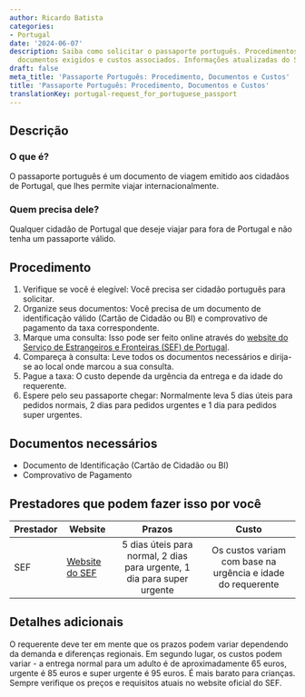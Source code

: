 ```yaml
---
author: Ricardo Batista
categories:
- Portugal
date: '2024-06-07'
description: Saiba como solicitar o passaporte português. Procedimentos necessários,
  documentos exigidos e custos associados. Informações atualizadas do SEF de Portugal.
draft: false
meta_title: 'Passaporte Português: Procedimento, Documentos e Custos'
title: 'Passaporte Português: Procedimento, Documentos e Custos'
translationKey: portugal-request_for_portuguese_passport
---
```



## Descrição
### O que é?
O passaporte português é um documento de viagem emitido aos cidadãos de Portugal, que lhes permite viajar internacionalmente.
### Quem precisa dele?
Qualquer cidadão de Portugal que deseje viajar para fora de Portugal e não tenha um passaporte válido.

## Procedimento
1. Verifique se você é elegível: Você precisa ser cidadão português para solicitar.
2. Organize seus documentos: Você precisa de um documento de identificação válido (Cartão de Cidadão ou BI) e comprovativo de pagamento da taxa correspondente.
3. Marque uma consulta: Isso pode ser feito online através do [website do Serviço de Estrangeiros e Fronteiras (SEF) de Portugal](https://www.sef.pt/pt/pages/conteudo-detalhe.aspx?nID=13).
4. Compareça à consulta: Leve todos os documentos necessários e dirija-se ao local onde marcou a sua consulta.
5. Pague a taxa: O custo depende da urgência da entrega e da idade do requerente.
6. Espere pelo seu passaporte chegar: Normalmente leva 5 dias úteis para pedidos normais, 2 dias para pedidos urgentes e 1 dia para pedidos super urgentes.

## Documentos necessários
- Documento de Identificação (Cartão de Cidadão ou BI)
- Comprovativo de Pagamento

## Prestadores que podem fazer isso por você

| Prestador        |     Website     |     Prazos    |       Custo      |
| --------------- | --------------- |  :-------------: | :-------------: |
| SEF      |  [Website do SEF](https://www.sef.pt/pt/pages/conteudo-detalhe.aspx?nID=13)      |      5 dias úteis para normal, 2 dias para urgente, 1 dia para super urgente     |        Os custos variam com base na urgência e idade do requerente       |

## Detalhes adicionais
O requerente deve ter em mente que os prazos podem variar dependendo da demanda e diferenças regionais. Em segundo lugar, os custos podem variar - a entrega normal para um adulto é de aproximadamente 65 euros, urgente é 85 euros e super urgente é 95 euros. É mais barato para crianças. Sempre verifique os preços e requisitos atuais no website oficial do SEF.